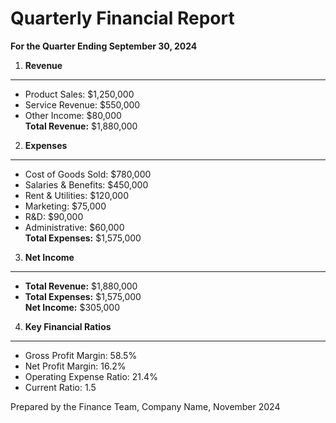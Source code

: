 Quarterly Financial Report
==========================

**For the Quarter Ending September 30, 2024**

1. **Revenue**
-------------
- Product Sales: $1,250,000
- Service Revenue: $550,000
- Other Income: $80,000  
**Total Revenue:** $1,880,000

2. **Expenses**
--------------
- Cost of Goods Sold: $780,000
- Salaries & Benefits: $450,000
- Rent & Utilities: $120,000
- Marketing: $75,000
- R&D: $90,000
- Administrative: $60,000  
**Total Expenses:** $1,575,000

3. **Net Income**
----------------
- **Total Revenue:** $1,880,000
- **Total Expenses:** $1,575,000  
**Net Income:** $305,000

4. **Key Financial Ratios**
---------------------------
- Gross Profit Margin: 58.5%
- Net Profit Margin: 16.2%
- Operating Expense Ratio: 21.4%
- Current Ratio: 1.5

Prepared by the Finance Team, Company Name, November 2024
